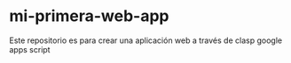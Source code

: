 # mi-primera-web-app
Este repositorio es para crear una aplicación web a través de clasp google apps script
